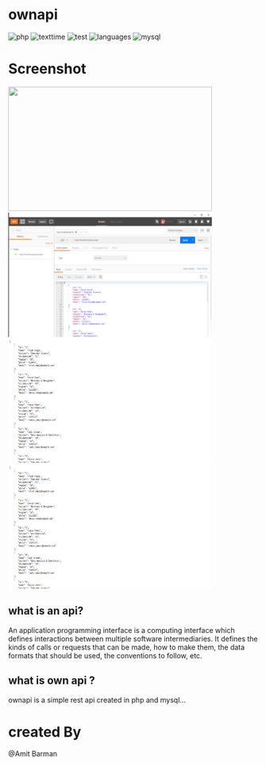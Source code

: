 # ownapi

![php](https://img.shields.io/badge/php-%3E%3D%207.1-brightgreen) ![texttime](https://img.shields.io/badge/test%20execution%20time-2-blue) ![test](https://img.shields.io/badge/Test-passed-red) ![languages](https://img.shields.io/badge/languages-3-blue) ![mysql](https://img.shields.io/badge/mysql-8.0-yellow)

# Screenshot

<p float="left">
	<img src="screenshots\api.png" height="250" width="410" />
	<img src="screenshots\api1.png" height="250" width="410" />
	<img src="screenshots\api2.png" height="250" width="410" />
	<img src="screenshots\api2.png" height="250" width="410" />
</p>

## what is an api?

An application programming interface is a computing interface which defines interactions between multiple software intermediaries. It defines the kinds of calls or requests that can be made, how to make them, the data formats that should be used, the conventions to follow, etc.

## what is own api ?

ownapi is a simple rest api created in php and mysql...

# created By

@Amit Barman
